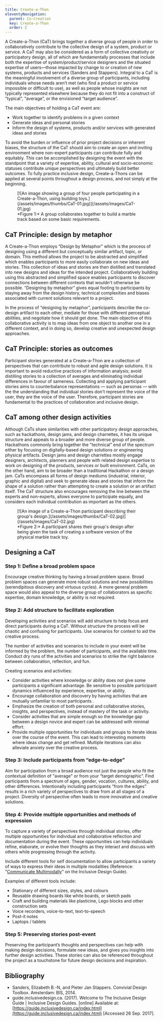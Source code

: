 ```yaml
---
title: Create-a-Thon
eleventyNavigation:
  parent: Co-Creation
  key: Create-a-Thon
  order: 2
---
```

A Create-a-Thon (CaT) brings together a diverse group of people in order to collaboratively contribute to the
collective design of a system, product or service. A CaT may also be considered as a form of collective creativity or
participatory design, all of which are fundamentally processes that include both the expertise of
system/product/service designers and the situated expertise of users—those impacted by change to or creation of new
systems, products and services (Sanders and Stappers). Integral to a CaT is the meaningful involvement of a diverse
group of participants, including individuals whose needs aren’t met (who find a product or service impossible or
difficult to use), as well as people whose insights are not typically represented elsewhere because they do not fit
into a construct of “typical”, “average”, or the envisioned “target audience”.

The main objectives of holding a CaT event are:

* Work together to identify problems in a given context
* Generate ideas and personal stories
* Inform the design of systems, products and/or services with generated ideas and stories

To avoid the burden or influence of prior project decisions or inherent biases, the structure of the CaT should aim to
create an open and inviting environment where non-expert participants can contribute fully and equitably. This can be
accomplished by designing the event with the standpoint that a variety of expertise, ability, cultural and
socio-economic statuses contribute unique perspectives and ultimately build better outcomes. To fully practice
inclusive design, Create-a-Thons can be applied at several points throughout a design process, and not simply at the
beginning.

<figure>
[![An image showing a group of four people participating in a Create-a-Thon, using building toys.](/assets/images/thumbs/CaT-01.jpg)](/assets/images/CaT-01.jpg)
<figcaption>
*Figure 1:* A group collaborates together to build a marble track based on some basic requirements.</figcaption>
</figure>

## CaT Principle: design by metaphor

A Create-a-Thon employs “Design by Metaphor” which is the process of designing using a different but conceptually
similar artifact, topic, or domain. This method allows the project to be abstracted and simplified which enables
participants to more easily collaborate on new ideas and stories. This collection of ideas and stories are then
distilled and translated into new designs and ideas for the intended project. Collaboratively building using this
abstracted and simplified space enables participants to discover connections between different contexts that wouldn't
otherwise be possible. “Designing by metaphor” gives equal footing to participants by staying away from the design
history, technical complexities and biases associated with current solutions relevant to a project.

In the process of “designing by metaphor”, participants describe the co-design artifact to each other, mediate for
those with different perceptual abilities, and negotiate how it should get done. The main objective of this
collaborative activity is to map ideas from one object to another one in a different context, and in doing so, develop
creative and unexpected design approaches.

## CaT Principle: stories as outcomes

Participant stories generated at a Create-a-Thon are a collection of perspectives that can contribute to robust and
agile design solutions. It is important to avoid reductive practices of information analysis; avoid distilling stories
to a collection of averages and eliminating individual differences in favour of sameness. Collecting and applying
participant stories aims to counterbalance representations — such as personas — with the the understanding that
individual stories don't represent the voice of the user, they are the voice of the user. Therefore, participant
stories are fundamental to the practices of collaboration and inclusive design.

## CaT among other design activities

Although CaTs share similarities with other participatory design approaches, such as hackathons, design jams, and
design charrettes, it has its unique structure and appeals to a broader and more diverse group of people. Hackathons
commonly bring together the "technical" end of the spectrum either by focusing on digitally-based design solutions or
engineering physical artifacts. Design jams and design charrettes mostly engage designers, architects, planners and
people with related design expertise to work on designing of the products, services or built environment. CaTs, on the
other hand, aim to be broader than a traditional Hackathon or a design jam. CaTs encompass all forms of design mediums
(industrial, interior, graphic and digital) and seek to generate ideas and stories that inform the shape of a solution
rather than attempting to create a solution or an artifact itself. The CaT structure also encourages removing the line
between the experts and non-experts, allows everyone to participate equally, and considers each individual
contribution as important as the others.

<figure>
[![An image of a Create-a-Thon participant describing their group's design.](/assets/images/thumbs/CaT-02.jpg)](/assets/images/CaT-02.jpg)
<figcaption>
*Figure 2:* A participant shares their group's design after being given the task of creating a software version of the
physical marble track toy.</figcaption>
</figure>

## Designing a CaT

### Step 1: Define a broad problem space

Encourage creative thinking by having a broad problem space. Broad problem spaces can generate more robust solutions
and new possibilities (serendipitous discovery and virtuous cycles). A more general problem space would also appeal to
the diverse group of collaborators as specific expertise, domain knowledge, or ability is not required.

### Step 2: Add structure to facilitate exploration

Developing activities and scenarios will add structure to help focus and direct participants during a CaT. Without
structure the process will be chaotic and confusing for participants. Use scenarios for context to aid the creative
process.

The number of activities and scenarios to include in your event will be informed by the problem, the number of
participants, and the available time. Conduct dry runs of the activities and scenarios to strike the right balance
between collaboration, reflection, and fun.

Creating scenarios and activities:

* Consider activities where knowledge or ability does not give some participants a significant advantage. Be sensitive
to possible participant dynamics influenced by experience, expertise, or ability.
* Encourage collaboration and discovery by having activities that are mutually unfamiliar to most participants .
* Emphasize the creation of both personal and collaborative stories, insights, and perspectives, instead of mastery of
the task or activity.
* Consider activities that are simple enough so the knowledge gap between a design novice and expert can be addressed
with minimal effort.
* Provide multiple opportunities for individuals and groups to iterate ideas over the course of the event. This can
lead to interesting moments where ideas change and get refined. Multiple iterations can also alleviate anxiety over
the creative process.

### Step 3: Include participants from “edge-to-edge”

Aim for participation from a broad audience not just the people who fit the contextual definition of "average" or from
your “target demographic”. Find participants from a spectrum of ages, gender, vocation, cultures, ability, and other
differences. Intentionally including participants “from the edges”  results in a rich variety of perspectives to draw
from at all stages of a project. Diversity of perspective often leads to more innovative and creative solutions.

### Step 4: Provide multiple opportunities and methods of expression

To capture a variety of perspectives through individual stories, offer multiple opportunities for individual and
collaborative reflection and documentation during the event. These opportunities can help individuals refine,
elaborate, or evolve their thoughts as they interact and discuss with others while progressing through the activity.

Include different tools for self documentation to allow participants a variety of ways to express their ideas in
multiple modalities (Reference: "[Communicate Multimodally](https://guide.inclusivedesign.ca/practices/CommunicateMultimodally.html)"
on the Inclusive Design Guide).

Examples of different tools include:

* Stationary of different sizes, styles, and colours
* Reusable drawing boards like white boards, or sketch pads
* Craft and building materials like plasticine, Lego blocks and other construction sets
* Voice recorders, voice-to-text, text-to-speech
* Post-it notes
* Laptops / tablets

### Step 5: Preserving stories post-event

Preserving the participant’s thoughts and perspectives can help with making design decisions, formulate new ideas, and
gives you insights into further design activities. These stories can also be referenced throughout the project as a
touchstone for future design decisions and inspiration.

## Bibliography

* Sanders, Elizabeth B.-N, and Pieter Jan Stappers. Convivial Design Toolbox. Amsterdam: BIS, 2014.
* guide.inclusivedesign.ca. (2017). Welcome to The Inclusive Design Guide | Inclusive Design Guides. [online]
Available at: [https://guide.inclusivedesign.ca/index.html](https://guide.inclusivedesign.ca/index.html)
[Accessed 26 Sep. 2017].
